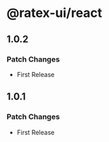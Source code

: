 # @ratex-ui/react

## 1.0.2

### Patch Changes

- First Release

## 1.0.1

### Patch Changes

- First Release
